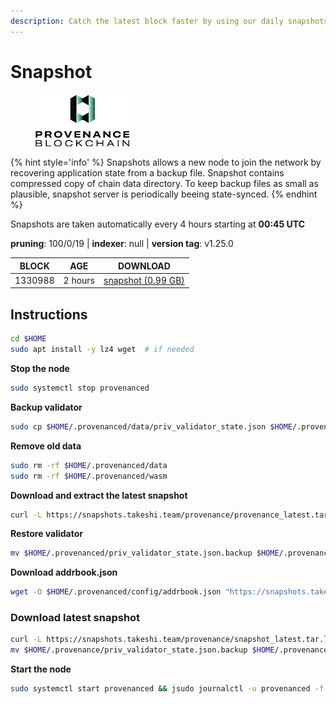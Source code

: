 ```yaml
---
description: Catch the latest block faster by using our daily snapshots.
---
```


# Snapshot

<figure><img src="https://github.com/takeshi-val/Logo/raw/main/provenanced_logo_name.png" width="150" alt=""><figcaption></figcaption></figure>

{% hint style='info' %}
Snapshots allows a new node to join the network by recovering application state from a backup file. 
Snapshot contains compressed copy of chain data directory. To keep backup files as small as plausible, 
snapshot server is periodically beeing state-synced.
{% endhint %}

Snapshots are taken automatically every 4 hours starting at **00:45 UTC**

**pruning**: 100/0/19 | **indexer**: null | **version tag**: v1.25.0

| BLOCK             | AGE             | DOWNLOAD                                                                                            |
| ----------------- | --------------- | --------------------------------------------------------------------------------------------------- |
| 1330988 | 2 hours | [snapshot (0.99 GB)](https://snapshots.takeshi.team/provenance/provenance_latest.tar.lz4) |

## Instructions

```bash
cd $HOME
sudo apt install -y lz4 wget  # if needed
```
**Stop the node**

```bash
sudo systemctl stop provenanced
```

**Backup validator**

```bash
sudo cp $HOME/.provenanced/data/priv_validator_state.json $HOME/.provenanced/priv_validator_state.json.backup
```

**Remove old data**

```bash
sudo rm -rf $HOME/.provenanced/data
sudo rm -rf $HOME/.provenanced/wasm
```

**Download and extract the latest snapshot**

```bash
curl -L https://snapshots.takeshi.team/provenance/provenance_latest.tar.lz4 | lz4 -c -d - | tar -x -C $HOME/.provenanced
```

**Restore validator**

```bash
mv $HOME/.provenanced/priv_validator_state.json.backup $HOME/.provenanced/data/priv_validator_state.json
```

**Download addrbook.json**
```bash
wget -O $HOME/.provenanced/config/addrbook.json "https://snapshots.takeshi.team/provenance/addrbook.json"
```

### Download latest snapshot

```bash
curl -L https://snapshots.takeshi.team/provenance/snapshot_latest.tar.lz4 | tar -Ilz4 -xf - -C $HOME/.provenance
mv $HOME/.provenance/priv_validator_state.json.backup $HOME/.provenance/data/priv_validator_state.json
```

**Start the node**

```bash
sudo systemctl start provenanced && jsudo journalctl -u provenanced -f --no-hostname -o cat
``` 

